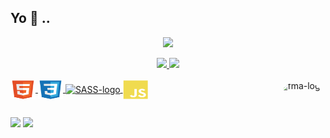 ## Yo 👀 ..
  <p align="center"> 

  <img src="https://profile-counter.glitch.me/Dougsan65/count.svg" />

</p>
<div align="center">
  <a href="https://github.com/Dougsan65">
  <img height="160em" src="https://github-readme-stats.vercel.app/api?username=Dougsan65&show_icons=true&theme=aura&include_all_commits=true&count_private=true"/>
  <img height="160em" src="https://github-readme-stats.vercel.app/api/top-langs/?username=Dougsan65&layout=compact&langs_count=7&theme=aura"/>
</div>
  
<div style="display: inline_block"><br>  
  <img align="center" alt="HTML-logo" title="HTML" height="30" width="40" src="https://raw.githubusercontent.com/devicons/devicon/master/icons/html5/html5-original.svg">
  <img align="center" alt="CSS-logo" title="CSS" height="30" width="40" src="https://raw.githubusercontent.com/devicons/devicon/master/icons/css3/css3-original.svg">
  <img align="center" alt="SASS-logo" title="SASS" height="30" width="40" src="https://cdn.jsdelivr.net/gh/devicons/devicon/icons/sass/sass-original.svg">
  <img align="center" alt="Js-logo" title="JavaScript" height="30" width="40" src="https://raw.githubusercontent.com/devicons/devicon/master/icons/javascript/javascript-plain.svg">
  <img align="right" alt="fma-logo" height="120" style="border-radius:50px;" src="https://i.ibb.co/gTFjnYC/removal-ai-tmp-6310a0f6679e6.png"> 
</div>
  
  ## 
  
<div>  
  <a href="mailto:douglasclaudino543@gmail.com" title="Gmail"><img src="https://img.shields.io/badge/Gmail-D14836?style=for-the-badge&logo=gmail&logoColor=white" target="_blank"></a>
  <a href="https://www.linkedin.com/in/douglasnobre655/" target="_blank" rel="external" title="Linkedin"><img src="https://img.shields.io/badge/-LinkedIn-%230077B5?style=for-the-badge&logo=linkedin&logoColor=white" target="_blank"></a>
  </div>